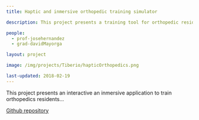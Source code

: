 ```yaml
---
title: Haptic and inmersive orthopedic training simulator

description: This project presents a training tool for orthopedic resident students using haptic and VR devices giving an early aproximation to the trauma surgery.

people:
  - prof-josehernandez
  - grad-davidMayorga

layout: project

image: /img/projects/Tiberio/hapticOrthopedics.png

last-updated: 2018-02-19
---
```


This project presents an interactive an inmersive application to train orthopedics residents...

[Github repository](https://github.com/damayor/OrtopediaHaptica)
